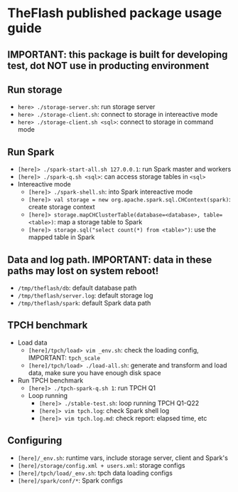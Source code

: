 # TheFlash published package usage guide

## IMPORTANT: this package is built for developing test, dot NOT use in producting environment

## Run storage
* `here> ./storage-server.sh`: run storage server
* `here> ./storage-client.sh`: connect to storage in intereactive mode
* `here> ./storage-client.sh <sql>`: connect to storage in command mode

## Run Spark
* `[here]> ./spark-start-all.sh 127.0.0.1`: run Spark master and workers
* `[here]> ./spark-q.sh <sql>`: can access storage tables in `<sql>`
* Intereactive mode
    * `[here]> ./spark-shell.sh`: into Spark intereactive mode
    * `[here]> val storage = new org.apache.spark.sql.CHContext(spark)`: create storage context
    * `[here]> storage.mapCHClusterTable(database=<database>, table=<table>)`: map a storage table to Spark
    * `[here]> storage.sql("select count(*) from <table>")`: use the mapped table in Spark

## Data and log path. IMPORTANT: data in these paths may lost on system reboot!
* `/tmp/theflash/db`: default database path
* `/tmp/theflash/server.log`: default storage log
* `/tmp/theflash/spark`: default Spark data path

## TPCH benchmark
* Load data
    * `[here]/tpch/load> vim _env.sh`: check the loading config, IMPORTANT: `tpch_scale`
    * `[here]/tpch/load> ./load-all.sh`: generate and transform and load data, make sure you have enough disk space
* Run TPCH benchmark
    * `[here]> ./tpch-spark-q.sh 1`: run TPCH Q1
    * Loop running
        * `[here]> ./stable-test.sh`: loop running TPCH Q1-Q22
        * `[here]> vim tpch.log`: check Spark shell log
        * `[here]> vim tpch.log.md`: check report: elapsed time, etc

## Configuring
* `[here]/_env.sh`: runtime vars, include storage server, client and Spark's
* `[here]/storage/config.xml + users.xml`: storage configs
* `[here]/tpch/load/_env.sh`: tpch data loading configs
* `[here]/spark/conf/*`: Spark configs
